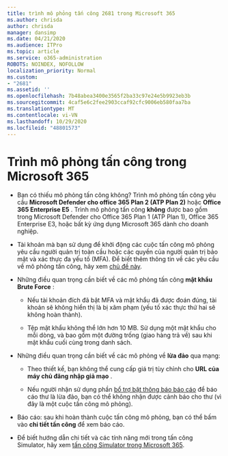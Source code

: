 ```yaml
---
title: trình mô phỏng tấn công 2681 trong Microsoft 365
ms.author: chrisda
author: chrisda
manager: dansimp
ms.date: 04/21/2020
ms.audience: ITPro
ms.topic: article
ms.service: o365-administration
ROBOTS: NOINDEX, NOFOLLOW
localization_priority: Normal
ms.custom:
- "2681"
ms.assetid: ''
ms.openlocfilehash: 7b48abea3400e3565f2ba33c97e24e5b9923eb3b
ms.sourcegitcommit: 4caf5e6c2fee2903ccaf92cfc9006eb580faa7ba
ms.translationtype: MT
ms.contentlocale: vi-VN
ms.lasthandoff: 10/29/2020
ms.locfileid: "48801573"
---
```

# <a name="attack-simulator-in-microsoft-365"></a>Trình mô phỏng tấn công trong Microsoft 365

- Bạn có thiếu mô phỏng tấn công không? Trình mô phỏng tấn công yêu cầu **Microsoft Defender cho office 365 Plan 2 (ATP Plan 2)** hoặc **Office 365 Enterprise E5** . Trình mô phỏng tấn công **không** được bao gồm trong Microsoft Defender cho Office 365 Plan 1 (ATP Plan 1), Office 365 Enterprise E3, hoặc bất kỳ ứng dụng Microsoft 365 dành cho doanh nghiệp.

- Tài khoản mà bạn sử dụng để khởi động các cuộc tấn công mô phỏng yêu cầu người quản trị toàn cầu hoặc các quyền của người quản trị bảo mật và xác thực đa yếu tố (MFA). Để biết thêm thông tin về các yêu cầu về mô phỏng tấn công, hãy xem [chủ đề này](https://docs.microsoft.com/microsoft-365/security/office-365-security/attack-simulator).

- Những điều quan trọng cần biết về các mô phỏng tấn công **mật khẩu Brute Force** :

  - Nếu tài khoản đích đã bật MFA và mật khẩu đã được đoán đúng, tài khoản sẽ không hiển thị là bị xâm phạm (yếu tố xác thực thứ hai sẽ không hoàn thành).

  - Tệp mật khẩu không thể lớn hơn 10 MB. Sử dụng một mật khẩu cho mỗi dòng, và bao gồm một đường trống (giao hàng trả về) sau khi mật khẩu cuối cùng trong danh sách.

- Những điều quan trọng cần biết về các mô phỏng về **lừa đảo** qua mạng:

  - Theo thiết kế, bạn không thể cung cấp giá trị tùy chỉnh cho **URL của máy chủ đăng nhập giả mạo** .

  - Nếu người nhận sử dụng phần [bổ trợ bật thông báo báo cáo](https://docs.microsoft.com/microsoft-365/security/office-365-security/enable-the-report-message-add-in) để báo cáo thư là lừa đảo, bạn có thể không nhận được cảnh báo cho thư (vì đây là một cuộc tấn công mô phỏng).

- Báo cáo: sau khi hoàn thành cuộc tấn công mô phỏng, bạn có thể bấm vào **chi tiết tấn công** để xem báo cáo.

- Để biết hướng dẫn chi tiết và các tính năng mới trong tấn công Simulator, hãy xem [tấn công Simulator trong Microsoft 365](https://docs.microsoft.com/microsoft-365/security/office-365-security/attack-simulator).

